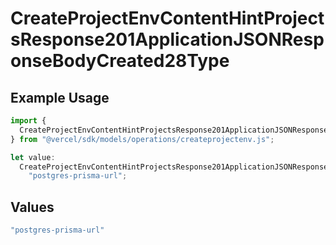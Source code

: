 # CreateProjectEnvContentHintProjectsResponse201ApplicationJSONResponseBodyCreated28Type

## Example Usage

```typescript
import {
  CreateProjectEnvContentHintProjectsResponse201ApplicationJSONResponseBodyCreated28Type,
} from "@vercel/sdk/models/operations/createprojectenv.js";

let value:
  CreateProjectEnvContentHintProjectsResponse201ApplicationJSONResponseBodyCreated28Type =
    "postgres-prisma-url";
```

## Values

```typescript
"postgres-prisma-url"
```